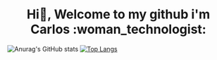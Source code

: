<h1 align="center"> Hi👋, Welcome to my github i'm Carlos :woman_technologist:</h1>

![Anurag's GitHub stats](https://github-readme-stats.vercel.app/api?username=vinicarlosss&show_icons=true&theme=midnight-purple) [![Top Langs](https://github-readme-stats.vercel.app/api/top-langs/?username=vinicarlosss)](https://github.com/vinicarlosss/vinicarlosss/blob/main/README.md)



<!--
**vinicarlosss/vinicarlosss** is a ✨ _special_ ✨ repository because its `README.md` (this file) appears on your GitHub profile.

Here are some ideas to get you started:

- 🔭 I’m currently working on ...
- 🌱 I’m currently learning ...
- 👯 I’m looking to collaborate on ...
- 🤔 I’m looking for help with ...
- 💬 Ask me about ...
- 📫 How to reach me: ...
- 😄 Pronouns: ...
- ⚡ Fun fact: ...
-->
